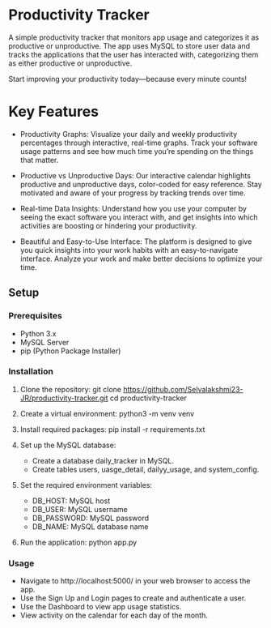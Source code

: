 # Productivity Tracker

<p>A simple productivity tracker that monitors app usage and categorizes it as productive or unproductive. The app uses MySQL to store user data and tracks the applications that the user has interacted with, categorizing them as either productive or unproductive.
</p>
<p>Start improving your productivity today—because every minute counts!</p>

# Key Features

- Productivity Graphs: Visualize your daily and weekly productivity percentages through interactive, real-time graphs. Track your software usage patterns and see how much time you’re spending on the things that matter.
  
- Productive vs Unproductive Days: Our interactive calendar highlights productive and unproductive days, color-coded for easy reference. Stay motivated and aware of your progress by tracking trends over time.
  
- Real-time Data Insights: Understand how you use your computer by seeing the exact software you interact with, and get insights into which activities are boosting or hindering your productivity.
  
- Beautiful and Easy-to-Use Interface: The platform is designed to give you quick insights into your work habits with an easy-to-navigate interface. Analyze your work and make better decisions to optimize your time.

## Setup

### Prerequisites
- Python 3.x
- MySQL Server
- pip (Python Package Installer)

### Installation
1. Clone the repository:
    git clone https://github.com/Selvalakshmi23-JR/productivity-tracker.git
    cd productivity-tracker
    
2. Create a virtual environment:
    python3 -m venv venv

3. Install required packages:
    pip install -r requirements.txt

4. Set up the MySQL database:
    - Create a database daily_tracker in MySQL.
    - Create tables users, uasge_detail, dailyy_usage, and system_config.
      
5. Set the required environment variables:
    - DB_HOST: MySQL host 
    - DB_USER: MySQL username
    - DB_PASSWORD: MySQL password 
    - DB_NAME: MySQL database name
  
6. Run the application:
    python app.py

### Usage

- Navigate to http://localhost:5000/ in your web browser to access the app.
- Use the Sign Up and Login pages to create and authenticate a user.
- Use the Dashboard to view app usage statistics.
- View activity on the calendar for each day of the month.
